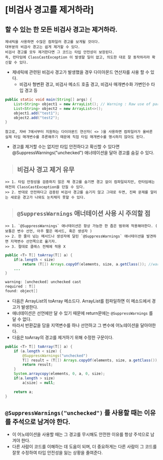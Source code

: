 # [비검사 경고를 제거하라]

## 할 수 있는 한 모든 비검사 경고는 제거하라.
    제네릭을 사용하면 수많은 컴파일러 경고를 보게될 것이다.
    대부분의 비검사 경고는 쉽게 제거할 수 있다.
    비검사 경고를 모두 제거한다면 그 코드는 타입 안전성이 보장된다.
    즉, 런타임에 ClassCastException 이 발생할 일이 없고, 의도한 대로 잘 동작하리라 확신할 수 있다.


* 제네릭에 관련된 비검사 경고가 발생했을 경우 다이아몬드 연산자를 사용 할 수 있다.
    * 비검사 형변환 경고, 비검사 메소드 호출 경고, 비검사 매개변수화 가변인수 타입 경고 등


```JAVA
public static void main(String[] args) {
    List<String> object1 = new ArrayList(); // Warning : Raw use of parameterized class 'ArrayList'
    List<String> object2 = new ArrayList<>();
    object1.add("test1");
    object2.add("test2");
}
```
    참고로, 자바 7에서부터 지원하는 다이아몬드 연산자( <> )을 사용하면 컴파일러가 올바른 실제 타입 매개변수를 추론해주기 때문에 직접 타입 매개변수를 명시하지 않아도 된다.


* 경고를 제거할 수는 없지만 타입 안전하다고 확신할 수 있다면 @SuppressWarnings("unchecked") 애너테이션을 달아 경고를 숨길 수 있다.
> ## 비검사 경고 제거 유무
    >> 1. 타입 안정성을 검증하지 않은 채 경고를 숨기면 경고 없이 컴파일되지만, 런타임에는 여전히 ClassCastException을 던질 수 있다.
    >> 2. 반대로 안전하다고 검증된 비검사 경고를 숨기지 않고 그대로 두면, 진짜 문제를 알리는 새로운 경고가 나와도 눈치채지 못할 수 있다.

> ## `@SuppressWarnings` 애너테이션 사용 시 주의할 점
    >> 1. `@SuppressWarnings` 애너테이션은 항상 가능한 한 좁은 범위에 적용해야한다. ( 보통은 변수 선언, 아주 짧은 메서드, 혹은 생성자 )
    >> 2. 한 줄이 넘는 메서드나 생성자에 달린 `@SuppressWarnings` 애너테이션을 발견하면 지역변수 선언쪽으로 옮기자.
    >> 3. 절대로 클래스 전체에 적용 X


```JAVA
public <T> T[] toArray(T[] a) {
  	if(a.length < size)
        return (T[]) Arrays.copyOf(elements, size, a.getClass()); //warning
    ...
}
```
```JAVA
warning: [unchecked] unchecked cast
required : T[]
found: object[]
```

* 다음은 ArrayList의 toArray 메소드다. ArrayList를 컴파일하면 이 메소드에서 경고가 발생한다.
* 애너테이션은 선언에만 달 수 있기 때문에 return문에는 `@SuppressWarnings` 를 달 수 없다.
* 따라서 반환값을 담을 지역변수를 하나 선언하고 그 변수에 어노테이션을 달아야한다.
* 다음은 toArray의 경고를 제거하기 위해 수정한 구문이다.

```JAVA
public <T> T[] toArray(T[] a) {
    if (a.length < size) {
        @SuppressWarnings("unchecked")
        T[] result = (T[]) Arrays.copyOf(elements, size, a.getClass());
        return result;
    }
    System.arraycopy(elements, 0, a, 0, size);
    if(a.length > size)
        a[size] = null;
    
    return a;
}
```

## `@SuppressWarnings("unchecked")` 를 사용할 때는 이유를 주석으로 남겨야 한다.
* 이 어노테이션을 사용할 때는 그 경고를 무시해도 안전한 이유를 항상 주석으로 남겨야 한다.
* 다른 사람이 코드를 이해하는 데 도움이 되며, 더 중요하게는 다른 사람이 그 코드를 잘못 수정하여 타입 안전성을 잃는 상황을 줄여준다.